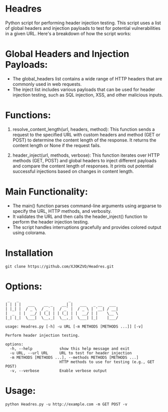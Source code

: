# Headres
Python script for performing header injection testing. This script uses a list of global headers and injection payloads to test for potential vulnerabilities in a given URL. Here's a breakdown of how the script works:

# Global Headers and Injection Payloads:

+ The global_headers list contains a wide range of HTTP headers that are commonly used in web requests.
+ The inject list includes various payloads that can be used for header injection testing, such as SQL injection, XSS, and other malicious inputs.

# Functions:

1. resolve_content_length(url, headers, method):
This function sends a request to the specified URL with custom headers and method (GET or POST) to determine the content length of the response.
It returns the content length or None if the request fails.

2. header_inject(url, methods, verbose):
This function iterates over HTTP methods (GET, POST) and global headers to inject different payloads and compare the content length of responses.
It prints out potential successful injections based on changes in content length.

# Main Functionality:

+ The main() function parses command-line arguments using argparse to specify the URL, HTTP methods, and verbosity.
+ It validates the URL and then calls the header_inject() function to perform the header injection testing.
+ The script handles interruptions gracefully and provides colored output using colorama.

# Installation
```
git clone https://github.com/XJOKZVO/Headres.git
```

# Options:
```
 _   _                      _                     
| | | |   ___    __ _    __| |   ___   _ __   ___ 
| |_| |  / _ \  / _` |  / _` |  / _ \ | '__| / __|
|  _  | |  __/ | (_| | | (_| | |  __/ | |    \__ \
|_| |_|  \___|  \__,_|  \__,_|  \___| |_|    |___/

usage: Headres.py [-h] -u URL [-m METHODS [METHODS ...]] [-v]

Perform header injection testing.

options:
  -h, --help            show this help message and exit
  -u URL, --url URL     URL to test for header injection
  -m METHODS [METHODS ...], --methods METHODS [METHODS ...]
                        HTTP methods to use for testing (e.g., GET POST)
  -v, --verbose         Enable verbose output
```

# Usage:
```
python Headres.py -u http://example.com -m GET POST -v
```

